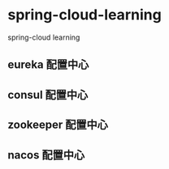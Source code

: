 # spring-cloud-learning
spring-cloud learning
## eureka 配置中心
## consul 配置中心
## zookeeper 配置中心
## nacos 配置中心
